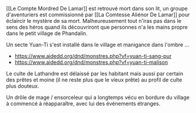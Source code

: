 [[Le Compte Mordred De Lamar]] est retrouvé mort dans son lit, un groupe d'aventuriers est commissionné par [[La Comtesse Aliénor De Lamar]] pour éclaircir le mystère de sa mort. Malheureusement tout n'iras pas dans le sens des héros quand ils découvriront que personnes n'a les mains propre dans le petit village de Phandalin.

Un secte Yuan-Ti s'est installé dans le village et manigance dans l'ombre ...
- https://www.aidedd.org/dnd/monstres.php?vf=yuan-ti-sang-pur
- https://www.aidedd.org/dnd/monstres.php?vf=yuan-ti-malison

Le culte de Lathandre est délaissé par les habitant mais aussi par certain des prêtes et moine (il ne reste plus que le vieux prête) au profil de culte plus douteux.

Un drôle de mage / ensorceleur qui a longtemps vécu en bordure du village à commencé à réapparaître, avec lui des événements étranges.

